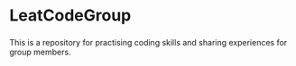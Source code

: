 # LeatCodeGroup

###

This is a repository for practising coding skills and sharing experiences for group members.

 